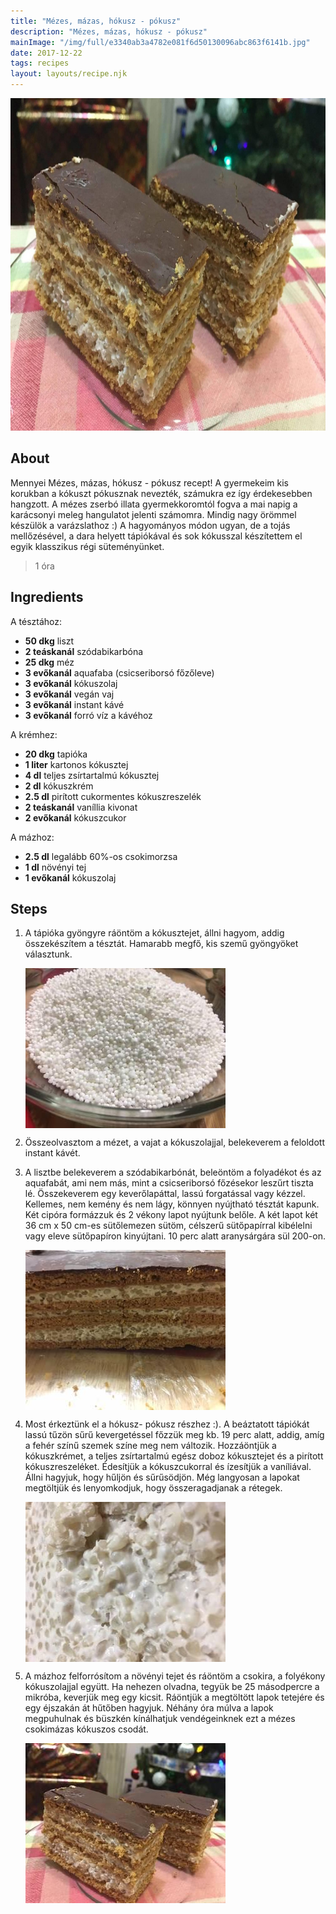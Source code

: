 ```yaml
---
title: "Mézes, mázas, hókusz - pókusz"
description: "Mézes, mázas, hókusz - pókusz"
mainImage: "/img/full/e3340ab3a4782e081f6d50130096abc863f6141b.jpg"
date: 2017-12-22
tags: recipes
layout: layouts/recipe.njk
---
```

                            
<p align="center"><a href="https://cookpad.com/hu/receptek/3885090-mezes-mazas-hokusz-pokusz" rel="Recipe source page"><img width="751" height="532" src="/img/full/e3340ab3a4782e081f6d50130096abc863f6141b.jpg"/></a></p>

## About
Mennyei Mézes, mázas, hókusz - pókusz recept! A gyermekeim kis korukban a kókuszt pókusznak nevezték, számukra ez így érdekesebben  hangzott. A mézes zserbó illata gyermekkoromtól fogva a mai napig a karácsonyi meleg hangulatot jelenti számomra. Mindig nagy örömmel készülök a varázslathoz :) A hagyományos módon ugyan, de a tojás mellőzésével, a dara helyett tápiókával és sok kókusszal készítettem el egyik klasszikus régi süteményünket.

> 1 óra 

## Ingredients

A tésztához:
* **50 dkg** liszt
* **2 teáskanál** szódabikarbóna
* **25 dkg** méz
* **3 evőkanál** aquafaba (csicseriborsó főzőleve)
* **3 evőkanál** kókuszolaj
* **3 evőkanál** vegán vaj
* **3 evőkanál** instant kávé
* **3 evőkanál** forró víz a kávéhoz

A krémhez:
* **20 dkg** tapióka
* **1 liter** kartonos kókusztej
* **4 dl** teljes zsírtartalmú kókusztej
* **2 dl** kókuszkrém
* **2.5 dl** pirított cukormentes kókuszreszelék
* **2 teáskanál** vaníllia kivonat
* **2 evőkanál** kókuszcukor

A mázhoz:
* **2.5 dl** legalább 60%-os csokimorzsa
* **1 dl** növényi tej
* **1 evőkanál** kókuszolaj

## Steps

1. A tápióka gyöngyre ráöntöm a kókusztejet, állni hagyom, addig összekészítem a tésztát. Hamarabb megfő, kis szemű gyöngyöket választunk.
 
    <p><img width="320" height="256" align="left" src="/img/full/9b28bb11e2f59f8f51af875cf727b1a4e0a9b590.jpg"/></p><div style="clear: both"/>

2. Összeolvasztom a mézet, a vajat a kókuszolajjal, belekeverem a feloldott instant kávét.
 
    <div style="clear: both"/>

3. A lisztbe belekeverem a szódabikarbónát, beleöntöm a folyadékot és az aquafabát, ami nem más, mint a csicseriborsó főzésekor leszűrt tiszta lé. Összekeverem egy keverőlapáttal, lassú forgatással vagy kézzel. Kellemes, nem kemény és nem lágy, könnyen nyújtható tésztát kapunk. Két cipóra formázzuk és 2 vékony lapot nyújtunk belőle. A két lapot két 36 cm x 50 cm-es sütőlemezen sütöm, célszerű sütőpapírral kibélelni vagy eleve sütőpapíron kinyújtani. 10 perc alatt aranysárgára sül 200-on.
 
    <p><img width="320" height="256" align="left" src="/img/full/61a1951338a1ce04e0004fd88689590d7e0c7372.jpg"/></p><div style="clear: both"/>

4. Most érkeztünk el a hókusz- pókusz részhez :). A beáztatott tápiókát lassú tűzön sűrű kevergetéssel főzzük meg kb. 19 perc alatt, addig, amíg a fehér színű szemek színe meg nem változik. Hozzáöntjük a kókuszkrémet, a teljes zsírtartalmú egész doboz kókusztejet és a pirított kókuszreszeléket. Édesítjük a kókuszcukorral és ízesítjük a vaníliával. Állni hagyjuk, hogy hűljön és sűrűsödjön. Még langyosan a lapokat megtöltjük és lenyomkodjuk, hogy összeragadjanak a rétegek.
 
    <p><img width="320" height="256" align="left" src="/img/full/697184811032a2c24a56e5b3388f348fff6c3d55.jpg"/></p><div style="clear: both"/>

5. A mázhoz felforrósítom a növényi tejet és ráöntöm a csokira, a folyékony kókuszolajjal együtt. Ha nehezen olvadna, tegyük be 25 másodpercre a mikróba, keverjük meg egy kicsit. Ráöntjük a megtöltött lapok tetejére és egy éjszakán át hűtőben hagyjuk. Néhány óra múlva a lapok megpuhulnak és büszkén kínálhatjuk vendégeinknek ezt a mézes csokimázas kókuszos csodát.
 
    <p><img width="320" height="256" align="left" src="/img/full/24535fe85ac8ee7a1a81d7214f70d382b74096b8.jpg"/></p><div style="clear: both"/>

